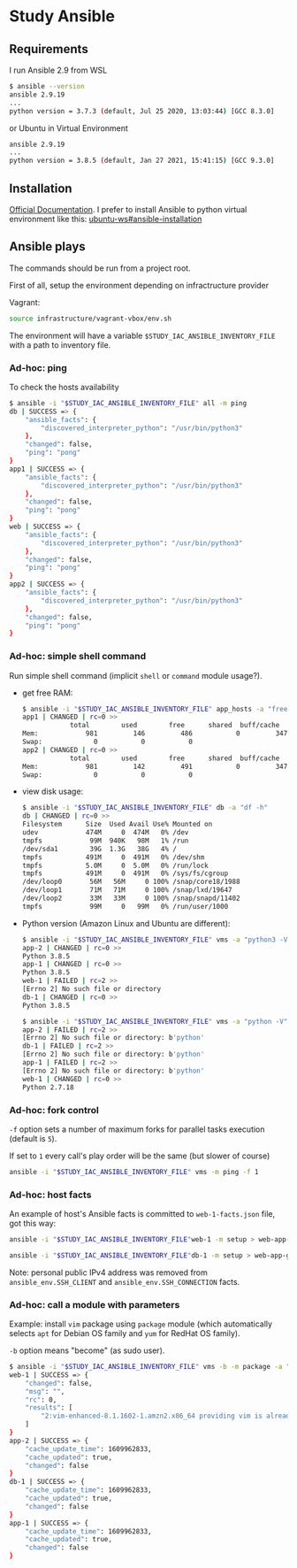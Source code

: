 # Study Ansible

## Requirements

I run Ansible 2.9 from WSL

```bash
$ ansible --version
ansible 2.9.19
...
python version = 3.7.3 (default, Jul 25 2020, 13:03:44) [GCC 8.3.0]
```

or Ubuntu in Virtual Environment

```bash
ansible 2.9.19
...
python version = 3.8.5 (default, Jan 27 2021, 15:41:15) [GCC 9.3.0]
```

## Installation

[Official Documentation](https://docs.ansible.com/ansible/latest/installation_guide/intro_installation.html). I prefer to install Ansible to python virtual environment like this: [ubuntu-ws#ansible-installation](https://github.com/and1er/ubuntu-ws#ansible-installation)

## Ansible plays

The commands should be run from a project root.

First of all, setup the environment depending on infractructure provider

Vagrant:

```bash
source infrastructure/vagrant-vbox/env.sh 
```

The environment will have a variable `$STUDY_IAC_ANSIBLE_INVENTORY_FILE` with a path to inventory file.

### Ad-hoc: ping

To check the hosts availability

```bash
$ ansible -i "$STUDY_IAC_ANSIBLE_INVENTORY_FILE" all -m ping
db | SUCCESS => {
    "ansible_facts": {
        "discovered_interpreter_python": "/usr/bin/python3"
    },
    "changed": false,
    "ping": "pong"
}
app1 | SUCCESS => {
    "ansible_facts": {
        "discovered_interpreter_python": "/usr/bin/python3"
    },
    "changed": false,
    "ping": "pong"
}
web | SUCCESS => {
    "ansible_facts": {
        "discovered_interpreter_python": "/usr/bin/python3"
    },
    "changed": false,
    "ping": "pong"
}
app2 | SUCCESS => {
    "ansible_facts": {
        "discovered_interpreter_python": "/usr/bin/python3"
    },
    "changed": false,
    "ping": "pong"
}
```

### Ad-hoc: simple shell command

Run simple shell command (implicit `shell` or `command` module usage?).

* get free RAM:

    ```bash
    $ ansible -i "$STUDY_IAC_ANSIBLE_INVENTORY_FILE" app_hosts -a "free -m"
    app1 | CHANGED | rc=0 >>
                total        used        free      shared  buff/cache   available
    Mem:            981         146         486           0         347         683
    Swap:             0           0           0
    app2 | CHANGED | rc=0 >>
                total        used        free      shared  buff/cache   available
    Mem:            981         142         491           0         347         687
    Swap:             0           0           0
    ```

* view disk usage:

    ```bash
    $ ansible -i "$STUDY_IAC_ANSIBLE_INVENTORY_FILE" db -a "df -h"
    db | CHANGED | rc=0 >>
    Filesystem      Size  Used Avail Use% Mounted on
    udev            474M     0  474M   0% /dev
    tmpfs            99M  940K   98M   1% /run
    /dev/sda1        39G  1.3G   38G   4% /
    tmpfs           491M     0  491M   0% /dev/shm
    tmpfs           5.0M     0  5.0M   0% /run/lock
    tmpfs           491M     0  491M   0% /sys/fs/cgroup
    /dev/loop0       56M   56M     0 100% /snap/core18/1988
    /dev/loop1       71M   71M     0 100% /snap/lxd/19647
    /dev/loop2       33M   33M     0 100% /snap/snapd/11402
    tmpfs            99M     0   99M   0% /run/user/1000
    ```

* Python version (Amazon Linux and Ubuntu are different):

    ```bash
    $ ansible -i "$STUDY_IAC_ANSIBLE_INVENTORY_FILE" vms -a "python3 -V"
    app-2 | CHANGED | rc=0 >>
    Python 3.8.5
    app-1 | CHANGED | rc=0 >>
    Python 3.8.5
    web-1 | FAILED | rc=2 >>
    [Errno 2] No such file or directory
    db-1 | CHANGED | rc=0 >>
    Python 3.8.5

    $ ansible -i "$STUDY_IAC_ANSIBLE_INVENTORY_FILE" vms -a "python -V"
    app-2 | FAILED | rc=2 >>
    [Errno 2] No such file or directory: b'python'
    db-1 | FAILED | rc=2 >>
    [Errno 2] No such file or directory: b'python'
    app-1 | FAILED | rc=2 >>
    [Errno 2] No such file or directory: b'python'
    web-1 | CHANGED | rc=0 >>
    Python 2.7.18
    ```

### Ad-hoc: fork control

`-f` option sets a number of maximum forks for parallel tasks execution (default is `5`).

If set to `1` every call's play order will be the same (but slower of course)

```bash
ansible -i "$STUDY_IAC_ANSIBLE_INVENTORY_FILE" vms -m ping -f 1
```

### Ad-hoc: host facts

An example of host's Ansible facts is committed to `web-1-facts.json` file, got this way:

```bash
ansible -i "$STUDY_IAC_ANSIBLE_INVENTORY_FILE"web-1 -m setup > web-app-group/fetched/web-1-amazon-linux-facts.json

ansible -i "$STUDY_IAC_ANSIBLE_INVENTORY_FILE"db-1 -m setup > web-app-group/fetched/db-1-ubuntu-facts.json
```

Note: personal public IPv4 address was removed from `ansible_env.SSH_CLIENT` and `ansible_env.SSH_CONNECTION` facts.

### Ad-hoc: call a module with parameters

Example: install `vim` package using `package` module (which automatically selects `apt` for Debian OS family and `yum` for RedHat OS family).

`-b` option means "become" (as sudo user).

```bash
$ ansible -i "$STUDY_IAC_ANSIBLE_INVENTORY_FILE" vms -b -m package -a "name=vim state=present update_cache=yes"
web-1 | SUCCESS => {
    "changed": false,
    "msg": "",
    "rc": 0,
    "results": [
        "2:vim-enhanced-8.1.1602-1.amzn2.x86_64 providing vim is already installed"
    ]
}
app-2 | SUCCESS => {
    "cache_update_time": 1609962833,
    "cache_updated": true,
    "changed": false
}
db-1 | SUCCESS => {
    "cache_update_time": 1609962833,
    "cache_updated": true,
    "changed": false
}
app-1 | SUCCESS => {
    "cache_update_time": 1609962833,
    "cache_updated": true,
    "changed": false
}
```
